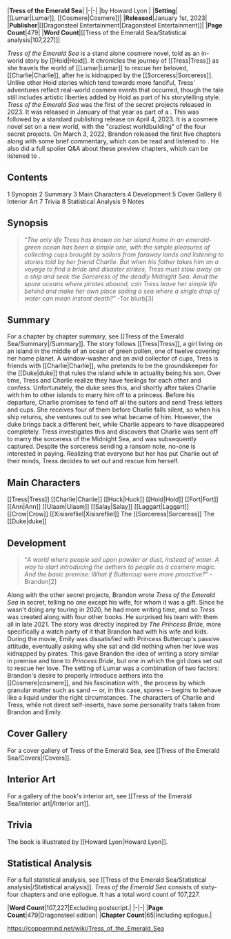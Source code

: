 |**Tress of the Emerald Sea**|
|-|-|
|by  Howard Lyon |
|**Setting**|[[Lumar\|Lumar]], [[Cosmere\|Cosmere]]|
|**Released**|January 1st, 2023|
|**Publisher**|[[Dragonsteel Entertainment\|Dragonsteel Entertainment]]|
|**Page Count**|479|
|**Word Count**|[[Tress of the Emerald Sea/Statistical analysis\|107,227]]|

*Tress of the Emerald Sea* is a stand alone cosmere novel, told as an in-world story by [[Hoid\|Hoid]]. It chronicles the journey of [[Tress\|Tress]] as she travels the world of [[Lumar\|Lumar]] to rescue her beloved, [[Charlie\|Charlie]], after he is kidnapped by the [[Sorceress\|Sorceress]]. Unlike other Hoid stories which tend towards more fanciful, Tress' adventures reflect real-world cosmere events that occurred, though the tale still includes artistic liberties added by Hoid as part of his storytelling style.
*Tress of the Emerald Sea* was the first of the secret projects released in 2023. It was released in January of that year as part of a . This was followed by a standard publishing release on April 4, 2023. It is a cosmere novel set on a new world, with the "craziest worldbuilding" of the four secret projects.
On March 3, 2022, Brandon released the first five chapters along with some brief commentary, which can be read  and listened to . He also did a full spoiler Q&A about these preview chapters, which can be listened to .

## Contents

1 Synopsis
2 Summary
3 Main Characters
4 Development
5 Cover Gallery
6 Interior Art
7 Trivia
8 Statistical Analysis
9 Notes


## Synopsis
>“*The only life Tress has known on her island home in an emerald-green ocean has been a simple one, with the simple pleasures of collecting cups brought by sailors from faraway lands and listening to stories told by her friend Charlie. But when his father takes him on a voyage to find a bride and disaster strikes, Tress must stow away on a ship and seek the Sorceress of the deadly Midnight Sea. Amid the spore oceans where pirates abound, can Tress leave her simple life behind and make her own place sailing a sea where a single drop of water can mean instant death?*”
\-Tor blurb[3]


## Summary
For a chapter by chapter summary, see [[Tress of the Emerald Sea/Summary\|/Summary]].
The story follows [[Tress\|Tress]], a girl living on an island in the middle of an ocean of green pollen, one of twelve covering her home planet. A window-washer and an avid collector of cups, Tress is friends with [[Charlie\|Charlie]], who pretends to be the groundskeeper for the [[Duke\|duke]] that rules the island while in actuality being his son. Over time, Tress and Charlie realize they have feelings for each other and confess. Unfortunately, the duke sees this, and shortly after takes Charlie with him to other islands to marry him off to a princess.
Before his departure, Charlie promises to fend off all the suitors and send Tress letters and cups. She receives four of them before Charlie falls silent, so when his ship returns, she ventures out to see what became of him. However, the duke brings back a different heir, while Charlie appears to have disappeared completely. Tress investigates this and discovers that Charlie was sent off to marry the sorceress of the Midnight Sea, and was subsequently captured. Despite the sorceress sending a ransom note, no-one is interested in paying. Realizing that everyone but her has put Charlie out of their minds, Tress decides to set out and rescue him herself.

## Main Characters
[[Tress\|Tress]]
[[Charlie\|Charlie]]
[[Huck\|Huck]]
[[Hoid\|Hoid]]
[[Fort\|Fort]]
[[Ann\|Ann]]
[[Ulaam\|Ulaam]]
[[Salay\|Salay]]
[[Laggart\|Laggart]]
[[Crow\|Crow]]
[[Xisisrefliel\|Xisisrefliel]]
The [[Sorceress\|Sorceress]]
The [[Duke\|duke]]
## Development
>“*A world where people sail upon powder or dust, instead of water. A way to start introducing the aethers to people as a cosmere magic. And the basic premise: What if Buttercup were more proactive?*”
\-Brandon[2]


Along with the other secret projects, Brandon wrote *Tress of the Emerald Sea* in secret, telling no one except his wife, for whom it was a gift. Since he wasn't doing any touring in 2020, he had more writing time, and so *Tress* was created along with four other books. He surprised his team with them all in late 2021.
The story was directly inspired by *The Princess Bride*, more specifically a watch party of it that Brandon had with his wife and kids. During the movie, Emily was dissatisfied with Princess Buttercup's passive attitude, eventually asking why she sat and did nothing when her love was kidnapped by pirates. This gave Brandon the idea of writing a story similar in premise and tone to *Princess Bride*, but one in which the girl does set out to rescue her love.
The setting of Lumar was a combination of two factors: Brandon's desire to properly introduce aethers into the [[Cosmere\|cosmere]], and his fascination with , the process by which granular matter such as sand -- or, in this case, spores -- begins to behave like a liquid under the right circumstances. The characters of Charlie and Tress, while not direct self-inserts, have some personality traits taken from Brandon and Emily.

## Cover Gallery
For a cover gallery of Tress of the Emerald Sea, see [[Tress of the Emerald Sea/Covers\|/Covers]].
## Interior Art
For a gallery of the book's interior art, see [[Tress of the Emerald Sea/Interior art\|/Interior art]].
## Trivia
The book is illustrated by [[Howard Lyon\|Howard Lyon]].
## Statistical Analysis
For a full statistical analysis, see [[Tress of the Emerald Sea/Statistical analysis\|/Statistical analysis]].
*Tress of the Emerald Sea* consists of sixty-four chapters and one epilogue. It has a total word count of 107,227.

|**Word Count**|107,227|Excluding postscript.|
|-|-|
|**Page Count**|479|Dragonsteel edition|
|**Chapter Count**|65|Including epilogue.|



https://coppermind.net/wiki/Tress_of_the_Emerald_Sea